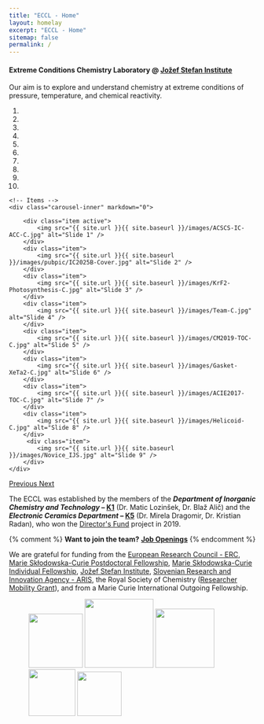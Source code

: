 ```yaml
---
title: "ECCL - Home"
layout: homelay
excerpt: "ECCL - Home"
sitemap: false
permalink: /
---
```


#### Extreme Conditions Chemistry Laboratory @ [Jožef Stefan Institute](http://www.ijs.si) 

Our aim is to explore and understand chemistry at extreme conditions of pressure, temperature, and chemical reactivity.


<div markdown="0" id="carousel" class="carousel slide" data-ride="carousel" data-interval="5000" data-pause="hover" >
    <!-- Menu -->
    <ol class="carousel-indicators">
        <li data-target="#carousel" data-slide-to="0" class="active"></li>
        <li data-target="#carousel" data-slide-to="1"></li>
        <li data-target="#carousel" data-slide-to="2"></li>
        <li data-target="#carousel" data-slide-to="3"></li>
        <li data-target="#carousel" data-slide-to="4"></li>
        <li data-target="#carousel" data-slide-to="5"></li>
        <li data-target="#carousel" data-slide-to="6"></li>
        <li data-target="#carousel" data-slide-to="7"></li>
        <li data-target="#carousel" data-slide-to="8"></li>
        <li data-target="#carousel" data-slide-to="9"></li>
    </ol>

    <!-- Items -->
    <div class="carousel-inner" markdown="0"> 

        <div class="item active">
            <img src="{{ site.url }}{{ site.baseurl }}/images/ACSCS-IC-ACC-C.jpg" alt="Slide 1" />
        </div>
        <div class="item">
            <img src="{{ site.url }}{{ site.baseurl }}/images/pubpic/IC2025B-Cover.jpg" alt="Slide 2" />
        </div>
        <div class="item">
            <img src="{{ site.url }}{{ site.baseurl }}/images/KrF2-Photosynthesis-C.jpg" alt="Slide 3" />
        </div>
        <div class="item">
            <img src="{{ site.url }}{{ site.baseurl }}/images/Team-C.jpg" alt="Slide 4" />
        </div>
        <div class="item">
            <img src="{{ site.url }}{{ site.baseurl }}/images/CM2019-TOC-C.jpg" alt="Slide 5" />
        </div>
        <div class="item">
            <img src="{{ site.url }}{{ site.baseurl }}/images/Gasket-XeTa2-C.jpg" alt="Slide 6" />
        </div>
        <div class="item">
            <img src="{{ site.url }}{{ site.baseurl }}/images/ACIE2017-TOC-C.jpg" alt="Slide 7" />
        </div>
        <div class="item">
            <img src="{{ site.url }}{{ site.baseurl }}/images/Helicoid-C.jpg" alt="Slide 8" />
        </div>       
         <div class="item">
            <img src="{{ site.url }}{{ site.baseurl }}/images/Novice_IJS.jpg" alt="Slide 9" />
        </div>
    </div>
  <a class="left carousel-control" href="#carousel" role="button" data-slide="prev">
    <span class="glyphicon glyphicon-chevron-left" aria-hidden="true"></span>
    <span class="sr-only">Previous</span>
  </a>
  <a class="right carousel-control" href="#carousel" role="button" data-slide="next">
    <span class="glyphicon glyphicon-chevron-right" aria-hidden="true"></span>
    <span class="sr-only">Next</span>
  </a>
</div>




The ECCL was established by the members of the ***Department of Inorganic Chemistry and Technology* – [K1](http://k1.ijs.si/en/)** (Dr. Matic Lozinšek, Dr. Blaž Alič) and the ***Electronic Ceramics Department* – [K5](http://www-k5.ijs.si/en/)** (Dr. Mirela Dragomir, Dr. Kristian Radan), who won the [Director's Fund](https://www.ijs.si/ijsw/Zmagovalci) project in 2019.

{% comment %}
 **Want to join the team?** **[Job Openings](openings)**
{% endcomment %} 

We are grateful for funding from the [European Research Council - ERC](https://erc.europa.eu/), [Marie Skłodowska-Curie Postdoctoral Fellowship](https://ec.europa.eu/research/mariecurieactions/actions/individual-fellowships_en), [Marie Skłodowska-Curie Individual Fellowship](https://cordis.europa.eu/programme/id/H2020_MSCA-IF-2020), [Jožef Stefan Institute](https://www.ijs.si/ijsw/V001/JSI), [Slovenian Research and Innovation Agency - ARIS](http://www.aris-rs.si/en/), the Royal Society of Chemistry ([Researcher Mobility Grant](https://www.rscbmcs.org/grants/researchermobilityfellowship/)), and from a Marie Curie International Outgoing Fellowship.

<figure class="fourth">
  <img src="{{ site.url }}{{ site.baseurl }}/images/logopic/JSI-logo.jpg" style="width: 110px">
  <img src="{{ site.url }}{{ site.baseurl }}/images/logopic/ARIS-logo_S.jpg" style="width: 140px">
  <img src="{{ site.url }}{{ site.baseurl }}/images/logopic/RSC-logo.png" style="width: 120px">
  <img src="{{ site.url }}{{ site.baseurl }}/images/logopic/ERC-logo.png" style="width: 95px">
  <img src="{{ site.url }}{{ site.baseurl }}/images/logopic/MC-logo.jpg" style="width: 90px">
</figure>
